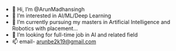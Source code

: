 - 👋 Hi, I’m @ArunMadhansingh
- 👀 I’m interested in AI/ML/Deep Learning 
- 🌱 I’m currently pursuing my masters in Artificial Intelligence and Robotics with placement...
- 💞️ I’m looking for full-time job in AI and related field
- 📫 email- arunbe2k19@gmail.com
